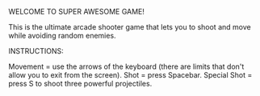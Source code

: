 WELCOME TO SUPER AWESOME GAME!

This is the ultimate arcade shooter game that lets you to shoot and move while avoiding random enemies.

INSTRUCTIONS:

Movement = use the arrows of the keyboard (there are limits that don't allow you to exit from the screen).
Shot = press Spacebar.
Special Shot = press S to shoot three powerful projectiles.